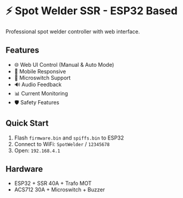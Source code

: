 # ⚡ Spot Welder SSR - ESP32 Based

Professional spot welder controller with web interface.

## Features
- 🌐 Web UI Control (Manual & Auto Mode)  
- 📱 Mobile Responsive
- 🔌 Microswitch Support
- 🔊 Audio Feedback
- 📊 Current Monitoring
- 🛡️ Safety Features

## Quick Start
1. Flash `firmware.bin` and `spiffs.bin` to ESP32
2. Connect to WiFi: `SpotWelder` / `12345678`  
3. Open: `192.168.4.1`

## Hardware
- ESP32 + SSR 40A + Trafo MOT
- ACS712 30A + Microswitch + Buzzer
